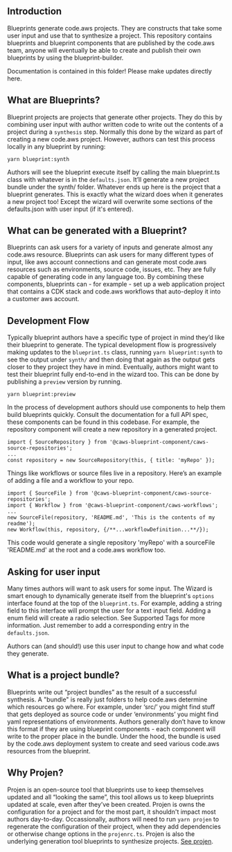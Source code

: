 ## Introduction

Blueprints generate code.aws projects. They are constructs that take some user input and use that to synthesize a project. This repository contains
blueprints and blueprint components that are published by the code.aws team, anyone will eventually be able to create and publish their own blueprints by using the
blueprint-builder.

Documentation is contained in this folder! Please make updates directly here.

## What are Blueprints?

Blueprint projects are projects that generate other projects. They do this by combining user input with author written code to write out the contents
of a project during a `synthesis` step. Normally this done by the wizard as part of creating a new code.aws project. However, authors can test this
process locally in any blueprint by running:

```
yarn blueprint:synth
```

Authors will see the blueprint execute itself by calling the main blueprint.ts class with whatever is in the `defaults.json`. It’ll generate a new project
bundle under the synth/ folder. Whatever ends up here is the project that a blueprint generates. This is exactly what the wizard does when it
generates a new project too! Except the wizard will overwrite some sections of the defaults.json with user input (if it's entered).

## What can be generated with a Blueprint?

Blueprints can ask users for a variety of inputs and generate almost any code.aws resource. Blueprints can ask users for many different types of
input, like aws account connections and can generate most code.aws resources such as environments, source code, issues, etc. They are fully capable of
generating code in any language too. By combining these components, blueprints can - for example - set up a web application project that contains a
CDK stack and code.aws workflows that auto-deploy it into a customer aws account.

## Development Flow

Typically blueprint authors have a specific type of project in mind they’d like their blueprint to generate. The typical development flow is
progressively making updates to the `blueprint.ts` class, running `yarn blueprint:synth` to see the output under `synth/` and then doing that again as
the output gets closer to they project they have in mind. Eventually, authors might want to test their blueprint fully end-to-end in the wizard too.
This can be done by publishing a `preview` version by running.

```
yarn blueprint:preview
```

In the process of development authors should use components to help them build blueprints quickly. Consult the documentation for a full API spec,
these components can be found in this codebase. For example, the repository component will create a new repository in a generated project.

```
import { SourceRepository } from '@caws-blueprint-component/caws-source-repositories';
...
const repository = new SourceRepository(this, { title: 'myRepo' });
```

Things like workflows or source files live in a repository. Here’s an example of adding a file and a workflow to your repo.

```
import { SourceFile } from '@caws-blueprint-component/caws-source-repositories';
import { Workflow } from '@caws-blueprint-component/caws-workflows';
...
new SourceFile(repository, 'README.md', 'This is the contents of my readme');
new Workflow(this, repository, {/**...workflowDefinition...**/});
```

This code would generate a single repository 'myRepo' with a sourceFile 'README.md' at the root and a code.aws workflow too.

## Asking for user input

Many times authors will want to ask users for some input. The Wizard is smart enough to dynamically generate itself from the blueprint's `options`
interface found at the top of the `blueprint.ts`. For example, adding a string field to this interface will prompt the user for a text input field.
Adding a enum field will create a radio selection. See Supported Tags for more information. Just remember to add a corresponding entry in the
`defaults.json`.

Authors can (and should!) use this user input to change how and what code they generate.

## What is a project bundle?

Blueprints write out “project bundles” as the result of a successful synthesis. A "bundle" is really just folders to help code.aws determine which resources go where. For example,
under ‘src/’ you might find stuff that gets deployed as source code or under ‘environments’ you might find yaml representations of environments.
Authors generally don’t have to know this format if they are using blueprint components - each component will write to the proper place in the bundle.
Under the hood, the bundle is used by the code.aws deployment system to create and seed various code.aws resources from the blueprint.

## Why Projen?

Projen is an open-source tool that blueprints use to keep themselves updated and all “looking the same”, this tool allows us to keep blueprints
updated at scale, even after they’ve been created. Projen is owns the configuration for a project and for the most part, it shouldn't impact most
authors day-to-day. Occassionally, authors will need to run `yarn projen` to regenerate the configuration of their project, when they add dependencies
or otherwise change options in the `projenrc.ts`. Projen is also the underlying generation tool blueprints to synthesize projects.
[See projen](https://github.com/projen/projen).
